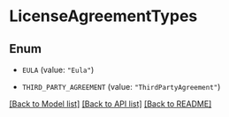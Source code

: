 # LicenseAgreementTypes

## Enum


* `EULA` (value: `"Eula"`)

* `THIRD_PARTY_AGREEMENT` (value: `"ThirdPartyAgreement"`)


[[Back to Model list]](../README.md#documentation-for-models) [[Back to API list]](../README.md#documentation-for-api-endpoints) [[Back to README]](../README.md)


